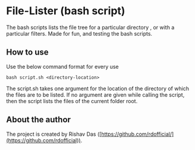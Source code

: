 # File-Lister (bash script)

The bash scripts lists the file tree for a particular directory , or with a particular filters. Made for fun, and testing the bash scripts.

## How to use

Use the below command format for every use
```
bash script.sh <directory-location>
```

The script.sh takes one argument for the location of the directory of which the files are to be listed. If no argument are given while calling the script, then the script lists the files of the current folder root.

## About the author

The project is created by Rishav Das ([https://github.com/rdofficial/](https://github.com/rdofficial)).
